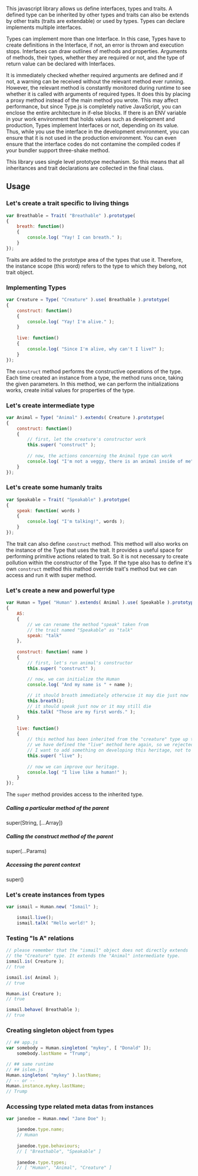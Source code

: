 This javascript library allows us define interfaces, types and traits. A defined type can be inherited
by other types and traits can also be extends by other traits (traits are extendable) or used by types. Types can declare implements multiple interfaces.

Types can implement more than one Interface. In this case, Types have to create definitions in the Interface, if not, an error is thrown and execution stops. Interfaces can draw outlines of methods and properties. Arguments of methods, their types, whether they are required or not, and the type of return value can be declared with Interfaces.

It is immediately checked whether required arguments are defined and if not, a warning can be received without the relevant method ever running. However, the relevant method is constantly monitored during runtime to see whether it is called with arguments of required types. It does this by placing a proxy method instead of the main method you wrote. This may affect performance, but since Type.js is completely native JavaScript, you can enclose the entire architecture in if-else blocks. If there is an ENV variable in your work environment that holds values such as development and production, Types implement Interfaces or not, depending on its value. Thus, while you use the interface in the development environment, you can ensure that it is not used in the production environment. You can even ensure that the interface codes do not contamine the compiled codes if your bundler support three-shake method.

This library uses single level prototype mechanism. So this means that all inheritances and trait declarations are collected in the final class.

## Usage
### Let's create a trait specific to living things
```javascript
var Breathable = Trait( "Breathable" ).prototype(
{
    breath: function()
    {
        console.log( "Yay! I can breath." );
    }
});
```
Traits are added to the prototype area of the types that use it. Therefore, the instance scope
(this word) refers to the type to which they belong, not trait object.

### Implementing Types
```javascript
var Creature = Type( "Creature" ).use( Breathable ).prototype(
{
    construct: function()
    {
        console.log( "Yay! I'm alive." );
    }
    
    live: function()
    {
        console.log( "Since I'm alive, why can't I live?" );
    }
});
```
The `construct` method performs the constructive operations of the type. Each time
created an instance from a type, the method runs once, taking the given parameters. In this
method, we can perform the initializations works, create initial values for properties of the type.

### Let's create intermediate type
```javascript
var Animal = Type( "Animal" ).extends( Creature ).prototype(
{
    construct: function()
    {
        // first, let the creature's constructor work
        this.super( "construct" );
        
        // now, the actions concerning the Animal type can work
        console.log( "I'm not a veggy, there is an animal inside of me" );
    }
});
```
### Let's create some humanly traits
```javascript
var Speakable = Trait( "Speakable" ).prototype(
{
    speak: function( words )
    {
        console.log( "I'm talking!", words );
    }
});
```

The trait can also define `construct` method. This method will also works on
the instance of the Type that uses the trait. It provides a useful space for
performing primitive actions related to trait. So it is not necessary to create
pollution within the constructor of the Type. If the type also has to define it's own
`construct` method this mathod override trait's method but we can access and run it with 
super method.

### Let's create a new and powerful type
```javascript
var Human = Type( "Human" ).extends( Animal ).use( Speakable ).prototype(
{
    AS:
    {
        // we can rename the method "speak" taken from
        // the trait named "Speakable" as "talk"
        speak: "talk"
    },
    
    construct: function( name )
    {
        // first, let's run animal's constructor
        this.super( "construct" );

        // now, we can initialize the Human
        console.log( "And my name is " + name );
        
        // it should breath immediately otherwise it may die just now
        this.breath();
        // it should speak just now or it may still die
        this.talk( "Those are my first words." );
    }
    
    live: function()
    {
        // this method has been inherited from the "creature" type up to this point, but
        // we have defined the "live" method here again, so we rejected the inheritance, but
        // I want to add something on developing this heritage, not to refuse it.
        this.super( "live" );
        
        // now we can improve our heritage.
        console.log( "I live like a human!" );
    }
});
```

The `super` method provides access to the inherited type.

##### Calling a particular method of the parent
super(String, [...Array])

##### Calling the construct method of the parent
super(...Params)

##### Accessing the parent context
super()

### Let's create instances from types
```javascript
var ismail = Human.new( "İsmail" );

    ismail.live();
    ismail.talk( "Hello world!" );
```

### Testing "Is A" relations
```javascript
// please remember that the "ismail" object does not directly extends
// the "Creature" type. It extends the "Animal" intermediate type.
ismail.is( Creature );
// true

ismail.is( Animal );
// true

Human.is( Creature );
// true

ismail.behave( Breathable );
// true
```

### Creating singleton object from types
```javascript
// ## app.js
var somebody = Human.singleton( "mykey", [ "Donald" ]);
    somebody.lastName = "Trump";

// ## same runtime
// ## islem.js
Human.singleton( "mykey" ).lastName;
// -- or --
Human.instance.mykey.lastName;
// Trump
```
### Accessing type related meta datas from instances
```javascript
var janedoe = Human.new( "Jane Doe" );

    janedoe.type.name;
    // Human
    
    janedoe.type.behaviours;
    // [ "Breathable", "Speakable" ]
    
    janedoe.type.types;
    // [ "Human", "Animal", "Creature" ]
```
